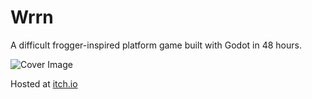 # Wrrn
A difficult frogger-inspired platform game built with Godot in 48 hours.

![Cover Image](https://img.itch.zone/aW1nLzM5NTkwNzcucG5n/315x250%23c/hvDT69.png)

Hosted at [itch.io](https://jarwarren.itch.io/wrrn)


